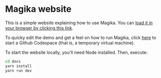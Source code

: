 # Magika website

This is a simple website explaining how to use Magika. You can [load it in your browser by clicking this link](https://google.github.io/magika/).

To quicky edit the demo and get a feel on how to run Magika, click [here](https://codespaces.new/google/magika) to start a Github Codespace (that is, a temporary virtual machine).

To start the website locally, you'll need Node installed. Then, execute:

```bash
cd docs
yarn install
yarn run dev
```
